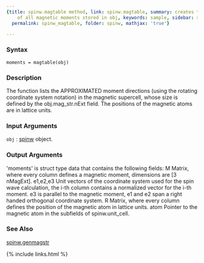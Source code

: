 ```yaml
---
{title: spinw.magtable method, link: spinw.magtable, summary: creates tabulated list
    of all magnetic moments stored in obj, keywords: sample, sidebar: sw_sidebar,
  permalink: spinw_magtable, folder: spinw, mathjax: 'true'}

---
```


### Syntax

`moments = magtable(obj)`

### Description

The function lists the APPROXIMATED moment directions (using the rotating
coordinate system notation) in the magnetic supercell, whose size is
defined by the obj.mag_str.nExt field. The positions of the magnetic
atoms are in lattice units.
 

### Input Arguments

`obj`
: [spinw](spinw) object.

### Output Arguments

'moments' is struct type data that contains the following fields:
  M           Matrix, where every column defines a magnetic moment,
              dimensions are [3 nMagExt].
  e1,e2,e3    Unit vectors of the coordinate system used for the spin
              wave calculation, the i-th column contains a normalized
              vector for the i-th moment. e3 is parallel to the magnetic
              moment, e1 and e2 span a right handed orthogonal coordinate
              system.
  R           Matrix, where every column defines the position of the
              magnetic atom in lattice units.
  atom        Pointer to the magnetic atom in the subfields of
              spinw.unit_cell.

### See Also

[spinw.genmagstr](spinw_genmagstr)

{% include links.html %}
